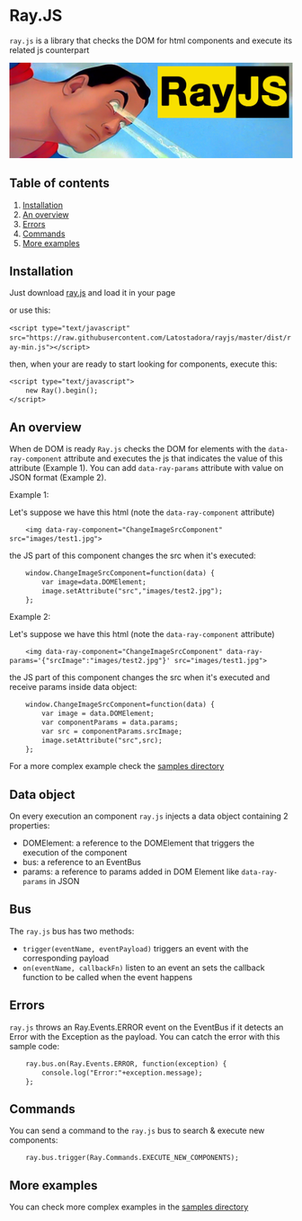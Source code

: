 # Ray.JS

`ray.js` is a library that checks the DOM for html components and execute its related js counterpart

![alt tag](https://raw.githubusercontent.com/Latostadora/rayjs/master/logo/rayjs.jpg)

## Table of contents

1. [Installation](#installation)
2. [An overview](#an-overview)
3. [Errors](#errors)
4. [Commands](#commands)
5. [More examples](#more-examples)

## Installation

Just download [ray.js](https://raw.githubusercontent.com/Latostadora/rayjs/master/dist/ray.js) and load it in your page

or use this:

```<script type="text/javascript" src="https://raw.githubusercontent.com/Latostadora/rayjs/master/dist/ray-min.js"></script>```

then, when your are ready to start looking for components, execute this:

```
<script type="text/javascript">
    new Ray().begin();
</script>
```

## An overview

When de DOM is ready `Ray.js` checks the DOM for elements with the `data-ray-component` attribute and executes the js that indicates the value of this attribute (Example 1).
You can add `data-ray-params` attribute with value on JSON format (Example 2).

Example 1:

Let's suppose we have this html (note the `data-ray-component` attribute)

```
    <img data-ray-component="ChangeImageSrcComponent" src="images/test1.jpg">
```

the JS part of this component changes the src when it's executed:

```
    window.ChangeImageSrcComponent=function(data) {
        var image=data.DOMElement;
        image.setAttribute("src","images/test2.jpg");
    };
```

Example 2:

Let's suppose we have this html (note the `data-ray-component` attribute)

```
    <img data-ray-component="ChangeImageSrcComponent" data-ray-params='{"srcImage":"images/test2.jpg"}' src="images/test1.jpg">
```

the JS part of this component changes the src when it's executed and receive params inside data object:

```
    window.ChangeImageSrcComponent=function(data) {
        var image = data.DOMElement;
        var componentParams = data.params;
        var src = componentParams.srcImage;
        image.setAttribute("src",src);
    };
```
For a more complex example check the [samples directory](https://github.com/Latostadora/rayjs/tree/master/Samples)

## Data object

On every execution an component ```ray.js``` injects a data object containing 2 properties:

* DOMElement: a reference to the DOMElement that triggers the execution of the component
* bus: a reference to an EventBus
* params: a reference to params added in DOM Element like `data-ray-params` in JSON

## Bus

The ```ray.js``` bus has two methods:

* ```trigger(eventName, eventPayload)``` triggers an event with the corresponding payload
* ```on(eventName, callbackFn)``` listen to an event an sets the callback function to be called when the event happens

## Errors

```ray.js``` throws an Ray.Events.ERROR event on the EventBus if it detects an Error with the Exception as the payload. You can catch the error with this sample code:

```
    ray.bus.on(Ray.Events.ERROR, function(exception) {
        console.log("Error:"+exception.message);
    };
```

## Commands 

You can send a command to the ```ray.js``` bus to search & execute new components:

```
    ray.bus.trigger(Ray.Commands.EXECUTE_NEW_COMPONENTS);
```

## More examples

You can check more complex examples in the [samples directory](https://github.com/Latostadora/rayjs/tree/master/Samples)
